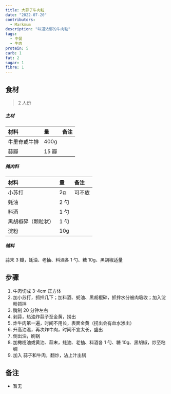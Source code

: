 ```yaml
---
title: 大蒜子牛肉粒
date: "2022-07-20"
contributors:
  - Markmum
description: "味道浓郁的牛肉粒"
tags:
  - 中餐
  - 牛肉
protein: 5
carb: 1
fat: 2
sugar: 1
fibre: 1
---
```


## 食材

> 2 人份

##### 主材

| 材料         | 量    | 备注 |
| :----------- | :---- | :--- |
| 牛里脊或牛排 | 400g  |      |
| 蒜瓣         | 15 瓣 |      |

##### 腌肉料

| 材料               | 量   | 备注   |
| :----------------- | :--- | :----- |
| 小苏打             | 2g   | 可不放 |
| 蚝油               | 2 勺 |        |
| 料酒               | 1 勺 |        |
| 黑胡椒碎（颗粒状） | 1 勺 |        |
| 淀粉               | 10g  |        |

##### 辅料

蒜末 3 瓣，蚝油、老抽、料酒各 1 勺、糖 10g、黑胡椒适量

## 步骤

1. 牛肉切成 3-4cm 正方体
2. 加小苏打，抓拌几下；加料酒、蚝油、黑胡椒碎，抓拌水分被肉吸收；加入淀粉抓拌
3. 腌制 20 分钟左右
4. 剥蒜，热油炸蒜子至金黄，捞出
5. 炸牛肉第一遍，时间不用长，表面金黄（捞出会有血水渗出）
6. 升高油温，再次炸牛肉，时间不宜太长，盛出
7. 倒出油，刷锅
8. 加橄榄油或黄油、蒜末，蚝油、老抽、料酒各 1 勺、糖 10g、黑胡椒，炒至粘稠
9. 加入 蒜子和牛肉，翻炒，沾上汁出锅

## 备注

- 暂无
